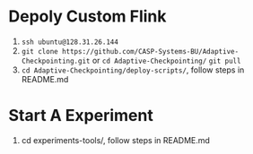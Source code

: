 # Depoly Custom Flink 
1. `ssh ubuntu@128.31.26.144`
2. `git clone https://github.com/CASP-Systems-BU/Adaptive-Checkpointing.git` or `cd Adaptive-Checkpointing/` `git pull`
3.  `cd Adaptive-Checkpointing/deploy-scripts/`, follow steps in README.md

# Start A Experiment
1. cd experiments-tools/, follow steps in README.md

